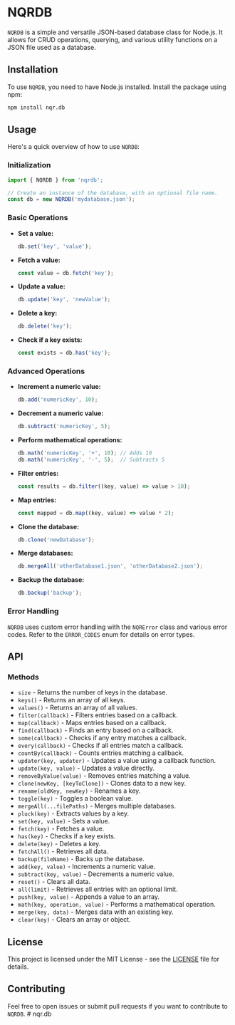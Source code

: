 # NQRDB

`NQRDB` is a simple and versatile JSON-based database class for Node.js. It allows for CRUD operations, querying, and various utility functions on a JSON file used as a database. 

## Installation

To use `NQRDB`, you need to have Node.js installed. Install the package using npm:

```bash
npm install nqr.db
```

## Usage

Here's a quick overview of how to use `NQRDB`:

### Initialization

```typescript
import { NQRDB } from 'nqrdb';

// Create an instance of the database, with an optional file name.
const db = new NQRDB('mydatabase.json');
```

### Basic Operations

- **Set a value:**

  ```javascript
  db.set('key', 'value');
  ```

- **Fetch a value:**

  ```javascript
  const value = db.fetch('key');
  ```

- **Update a value:**

  ```javascript
  db.update('key', 'newValue');
  ```

- **Delete a key:**

  ```javascript
  db.delete('key');
  ```

- **Check if a key exists:**

  ```javascript
  const exists = db.has('key');
  ```

### Advanced Operations

- **Increment a numeric value:**

  ```javascript
  db.add('numericKey', 10);
  ```

- **Decrement a numeric value:**

  ```javascript
  db.subtract('numericKey', 5);
  ```

- **Perform mathematical operations:**

  ```javascript
  db.math('numericKey', '+', 10); // Adds 10
  db.math('numericKey', '-', 5);  // Subtracts 5
  ```

- **Filter entries:**

  ```javascript
  const results = db.filter((key, value) => value > 10);
  ```

- **Map entries:**

  ```javascript
  const mapped = db.map((key, value) => value * 2);
  ```

- **Clone the database:**

  ```javascript
  db.clone('newDatabase');
  ```

- **Merge databases:**

  ```javascript
  db.mergeAll('otherDatabase1.json', 'otherDatabase2.json');
  ```

- **Backup the database:**

  ```javascript
  db.backup('backup');
  ```

### Error Handling

`NQRDB` uses custom error handling with the `NQRError` class and various error codes. Refer to the `ERROR_CODES` enum for details on error types.

## API

### Methods

- `size` - Returns the number of keys in the database.
- `keys()` - Returns an array of all keys.
- `values()` - Returns an array of all values.
- `filter(callback)` - Filters entries based on a callback.
- `map(callback)` - Maps entries based on a callback.
- `find(callback)` - Finds an entry based on a callback.
- `some(callback)` - Checks if any entry matches a callback.
- `every(callback)` - Checks if all entries match a callback.
- `countBy(callback)` - Counts entries matching a callback.
- `updater(key, updater)` - Updates a value using a callback function.
- `update(key, value)` - Updates a value directly.
- `removeByValue(value)` - Removes entries matching a value.
- `clone(newKey, [keyToClone])` - Clones data to a new key.
- `rename(oldKey, newKey)` - Renames a key.
- `toggle(key)` - Toggles a boolean value.
- `mergeAll(...filePaths)` - Merges multiple databases.
- `pluck(key)` - Extracts values by a key.
- `set(key, value)` - Sets a value.
- `fetch(key)` - Fetches a value.
- `has(key)` - Checks if a key exists.
- `delete(key)` - Deletes a key.
- `fetchAll()` - Retrieves all data.
- `backup(fileName)` - Backs up the database.
- `add(key, value)` - Increments a numeric value.
- `subtract(key, value)` - Decrements a numeric value.
- `reset()` - Clears all data.
- `all(limit)` - Retrieves all entries with an optional limit.
- `push(key, value)` - Appends a value to an array.
- `math(key, operation, value)` - Performs a mathematical operation.
- `merge(key, data)` - Merges data with an existing key.
- `clear(key)` - Clears an array or object.

## License

This project is licensed under the MIT License - see the [LICENSE](LICENSE) file for details.

## Contributing

Feel free to open issues or submit pull requests if you want to contribute to `NQRDB`. # nqr.db
